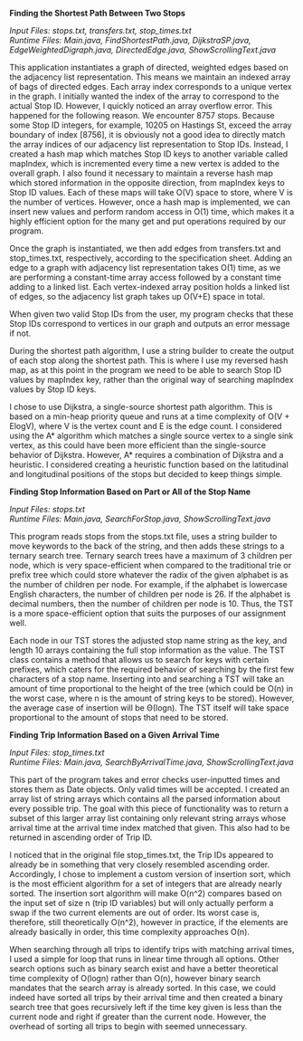 **Finding the Shortest Path Between Two Stops**

*Input Files: stops.txt, transfers.txt, stop_times.txt*  
*Runtime Files: Main.java, FindShortestPath.java, DijkstraSP.java, EdgeWeightedDigraph.java, DirectedEdge.java, ShowScrollingText.java*

This application instantiates a graph of directed, weighted edges based on the adjacency list representation. This means we maintain an indexed array of bags of directed edges. Each array index corresponds to a unique vertex in the graph. I initially wanted the index of the array to correspond to the actual Stop ID. However, I quickly noticed an array overflow error. This happened for the following reason. We encounter 8757 stops. Because some Stop ID integers, for example, 10205 on Hastings St, exceed the array boundary of index [8756], it is obviously not a good idea to directly match the array indices of our adjacency list representation to Stop IDs. Instead, I created a hash map which matches Stop ID keys to another variable called mapIndex, which is incremented every time a new vertex is added to the overall graph. I also found it necessary to maintain a reverse hash map which stored information in the opposite direction, from mapIndex keys to Stop ID values. Each of these maps will take O(V) space to store, where V is the number of vertices. However, once a hash map is implemented, we can insert new values and perform random access in O(1) time, which makes it a highly efficient option for the many get and put operations required by our program.

Once the graph is instantiated, we then add edges from transfers.txt and stop_times.txt, respectively, according to the specification sheet. Adding an edge to a graph with adjacency list representation takes O(1) time, as we are performing a constant-time array access followed by a constant time adding to a linked list. Each vertex-indexed array position holds a linked list of edges, so the adjacency list graph takes up O(V+E) space in total.

When given two valid Stop IDs from the user, my program checks that these Stop IDs correspond to vertices in our graph and outputs an error message if not.

During the shortest path algorithm, I use a string builder to create the output of each stop along the shortest path. This is where I use my reversed hash map, as at this point in the program we need to be able to search Stop ID values by mapIndex key, rather than the original way of searching mapIndex values by Stop ID keys.

I chose to use Dijkstra, a single-source shortest path algorithm. This is based on a min-heap priority queue and runs at a time complexity of O(V + ElogV), where V is the vertex count and E is the edge count. I considered using the A* algorithm which matches a single source vertex to a single sink vertex, as this could have been more efficient than the single-source behavior of Dijkstra. However, A* requires a combination of Dijkstra and a heuristic. I considered creating a heuristic function based on the latitudinal and longitudinal positions of the stops but decided to keep things simple.

**Finding Stop Information Based on Part or All of the Stop Name**

*Input Files: stops.txt*  
*Runtime Files: Main.java, SearchForStop.java, ShowScrollingText.java*

This program reads stops from the stops.txt file, uses a string builder to move keywords to the back of the string, and then adds these strings to a ternary search tree. Ternary search trees have a maximum of 3 children per node, which is very space-efficient when compared to the traditional trie or prefix tree which could store whatever the radix of the given alphabet is as the number of children per node. For example, if the alphabet is lowercase English characters, the number of children per node is 26. If the alphabet is decimal numbers, then the number of children per node is 10. Thus, the TST is a more space-efficient option that suits the purposes of our assignment well.

Each node in our TST stores the adjusted stop name string as the key, and length 10 arrays containing the full stop information as the value. The TST class contains a method that allows us to search for keys with certain prefixes, which caters for the required behavior of searching by the first few characters of a stop name. Inserting into and searching a TST will take an amount of time proportional to the height of the tree (which could be O(n) in the worst case, where n is the amount of string keys to be stored). However, the average case of insertion will be Θ(logn). The TST itself will take space proportional to the amount of stops that need to be stored.

**Finding Trip Information Based on a Given Arrival Time**

*Input Files: stop_times.txt*  
*Runtime Files: Main.java, SearchByArrivalTime.java, ShowScrollingText.java*

This part of the program takes and error checks user-inputted times and stores them as Date objects. Only valid times will be accepted. I created an array list of string arrays which contains all the parsed information about every possible trip. The goal with this piece of functionality was to return a subset of this larger array list containing only relevant string arrays whose arrival time at the arrival time index matched that given. This also had to be returned in ascending order of Trip ID.

I noticed that in the original file stop_times.txt, the Trip IDs appeared to already be in something that very closely resembled ascending order. Accordingly, I chose to implement a custom version of insertion sort, which is the most efficient algorithm for a set of integers that are already nearly sorted. The insertion sort algorithm will make O(n^2) compares based on the input set of size n (trip ID variables) but will only actually perform a swap if the two current elements are out of order. Its worst case is, therefore, still theoretically O(n^2), however in practice, if the elements are already basically in order, this time complexity approaches O(n).

When searching through all trips to identify trips with matching arrival times, I used a simple for loop that runs in linear time through all options. Other search options such as binary search exist and have a better theoretical time complexity of O(logn) rather than O(n), however binary search mandates that the search array is already sorted. In this case, we could indeed have sorted all trips by their arrival time and then created a binary search tree that goes recursively left if the time key given is less than the current node and right if greater than the current node. However, the overhead of sorting all trips to begin with seemed unnecessary.

